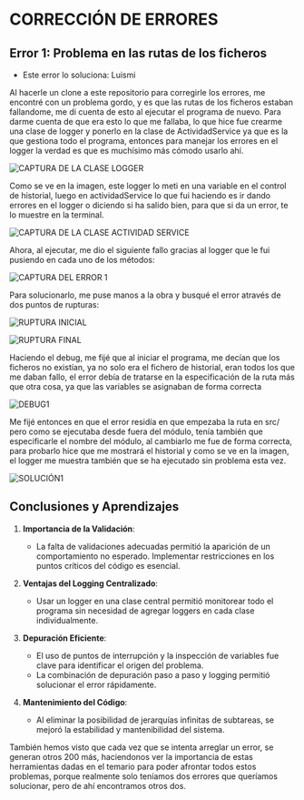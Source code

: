 
# CORRECCIÓN DE ERRORES

## Error 1: Problema en las rutas de los ficheros

- Este error lo soluciona: Luismi

Al hacerle un clone a este repositorio para corregirle los errores, me encontré con un problema gordo, y es que las rutas de los ficheros estaban fallandome, me di cuenta de esto al ejecutar el programa de nuevo. Para darme cuenta de que era esto lo que me fallaba, lo que hice fue crearme una clase de logger y ponerlo en la clase de ActividadService ya que es la que gestiona todo el programa, entonces para manejar los errores en el logger la verdad es que es muchísimo más cómodo usarlo ahí.

![CAPTURA DE LA CLASE LOGGER](https://github.com/Luismi0202/TaskManager-LGOMDOM/blob/main/IMAGENES/ERROR1/Screenshot_2.png)

Como se ve en la imagen, este logger lo meti en una variable en el control de historial, luego en actividadService lo que fui haciendo es ir dando errores en el logger o diciendo si ha salido bien, para que si da un error, te lo muestre en la terminal.

![CAPTURA DE LA CLASE ACTIVIDAD SERVICE](https://github.com/Luismi0202/TaskManager-LGOMDOM/blob/main/IMAGENES/ERROR1/Screenshot_3.png)

Ahora, al ejecutar, me dio el siguiente fallo gracias al logger que le fui pusiendo en cada uno de los métodos:

![CAPTURA DEL ERROR 1](https://github.com/Luismi0202/TaskManager-LGOMDOM/blob/main/IMAGENES/ERROR1/Screenshot_4.png)

Para solucionarlo, me puse manos a la obra y busqué el error através de dos puntos de rupturas:

![RUPTURA INICIAL](https://github.com/Luismi0202/TaskManager-LGOMDOM/blob/main/IMAGENES/ERROR1/RUPTURA_INICIAL1.png)

![RUPTURA FINAL](https://github.com/Luismi0202/TaskManager-LGOMDOM/blob/main/IMAGENES/ERROR1/RUPTURA_FINAL1.png)

Haciendo el debug, me fijé que al iniciar el programa, me decían que los ficheros no existían, ya no solo era el fichero de historial, eran todos los que me daban fallo, el error debía de tratarse en la especificación de la ruta más que otra cosa, ya que las variables se asignaban de forma correcta

![DEBUG1](https://github.com/Luismi0202/TaskManager-LGOMDOM/blob/main/IMAGENES/ERROR1/DEBUG1.png)

Me fijé entonces en que el error residía en que empezaba la ruta en src/ pero como se ejecutaba desde fuera del módulo, tenía también que especificarle el nombre del módulo, al cambiarlo me fue de forma correcta, para probarlo hice que me mostrará el historial y como se ve en la imagen, el logger me muestra también que se ha ejecutado sin problema esta vez.

![SOLUCIÓN1](https://github.com/Luismi0202/TaskManager-LGOMDOM/blob/main/IMAGENES/ERROR1/MUESTRA_SOLUCION1.png)



## Conclusiones y Aprendizajes
1. **Importancia de la Validación**:
   - La falta de validaciones adecuadas permitió la aparición de un comportamiento no esperado. Implementar restricciones en los puntos críticos del código es esencial.

2. **Ventajas del Logging Centralizado**:
   - Usar un logger en una clase central permitió monitorear todo el programa sin necesidad de agregar loggers en cada clase individualmente.

3. **Depuración Eficiente**:
   - El uso de puntos de interrupción y la inspección de variables fue clave para identificar el origen del problema.
   - La combinación de depuración paso a paso y logging permitió solucionar el error rápidamente.

4. **Mantenimiento del Código**:
   - Al eliminar la posibilidad de jerarquías infinitas de subtareas, se mejoró la estabilidad y mantenibilidad del sistema.

También hemos visto que cada vez que se intenta arreglar un error, se generan otros 200 más, haciendonos ver la importancia de estas herramientas dadas en el temario para poder afrontar todos estos problemas, porque realmente solo teníamos dos errores que queríamos solucionar, pero de ahí encontramos otros dos.
